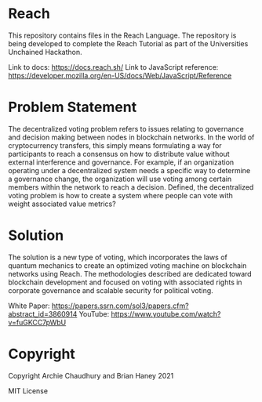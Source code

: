 # Reach

This repository contains files in the Reach Language. 
The repository is being developed to complete the Reach Tutorial as part of the Universities Unchained Hackathon.

Link to docs: https://docs.reach.sh/ Link to JavaScript reference: https://developer.mozilla.org/en-US/docs/Web/JavaScript/Reference

# Problem Statement

The decentralized voting problem refers to issues relating to governance and decision making between nodes in blockchain networks. 
In the world of cryptocurrency transfers, this simply means formulating a way for participants to reach a consensus on how to distribute value without external interference and governance. For example, if an organization operating under a decentralized system needs a specific way to determine a governance change, the organization will use voting among certain members within the network to reach a decision. Defined, the decentralized voting problem is how to create a system where people can vote with weight associated value metrics?

# Solution
The solution is a new type of voting, which incorporates the laws of quantum mechanics to create an optimized voting machine on blockchain networks using Reach. The methodologies described are dedicated toward blockchain development and focused on voting with associated rights in corporate governance and scalable security for political voting.

White Paper: https://papers.ssrn.com/sol3/papers.cfm?abstract_id=3860914
YouTube: https://www.youtube.com/watch?v=fuGKCC7pWbU

# Copyright

Copyright Archie Chaudhury and Brian Haney 2021

MIT License 
